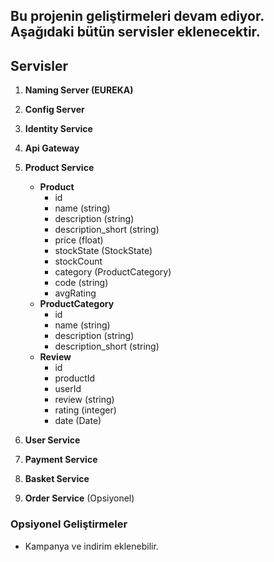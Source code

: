 ## Bu projenin geliştirmeleri devam ediyor. Aşağıdaki bütün servisler eklenecektir.
## Servisler

1. **Naming Server (EUREKA)**
2. **Config Server**
3. **Identity Service**
4. **Api Gateway**
5. **Product Service**
   - **Product**
     - id
     - name (string)
     - description (string)
     - description_short (string)
     - price (float)
     - stockState (StockState)
     - stockCount 
     - category (ProductCategory)
     - code (string)
     - avgRating
   - **ProductCategory**
     - id
     - name (string)
     - description (string)
     - description_short (string)
   - **Review**
     - id
     - productId
     - userId
     - review (string)
     - rating (integer)
     - date (Date)
  
6. **User Service**
7. **Payment Service**
8. **Basket Service**
9. **Order Service** (Opsiyonel)

### Opsiyonel Geliştirmeler

- Kampanya ve indirim eklenebilir.
